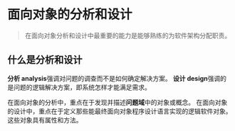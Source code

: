 # 面向对象的分析和设计

> 在面向对象分析和设计中最重要的能力是能够熟练的为软件架构分配职责。

## 什么是分析和设计

**分析 analysis**强调对问题的调查而不是如何确定解决方案。
**设计 design**强调的是问题的逻辑解决方案，即系统怎样才能满足需求。

在面向对象的分析中，重点在于发现并描述**问题域**中的对象或概念。
在面向对象的设计中，重点在于定义那些能最终面向对象程序设计语言实现的逻辑软件对象。这些对象具有属性和方法。
